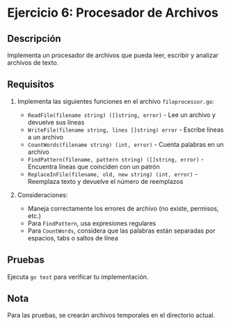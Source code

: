 # Ejercicio 6: Procesador de Archivos

## Descripción
Implementa un procesador de archivos que pueda leer, escribir y analizar archivos de texto.

## Requisitos
1. Implementa las siguientes funciones en el archivo `fileprocessor.go`:
   - `ReadFile(filename string) ([]string, error)` - Lee un archivo y devuelve sus líneas
   - `WriteFile(filename string, lines []string) error` - Escribe líneas a un archivo
   - `CountWords(filename string) (int, error)` - Cuenta palabras en un archivo
   - `FindPattern(filename, pattern string) ([]string, error)` - Encuentra líneas que coinciden con un patrón
   - `ReplaceInFile(filename, old, new string) (int, error)` - Reemplaza texto y devuelve el número de reemplazos

2. Consideraciones:
   - Maneja correctamente los errores de archivo (no existe, permisos, etc.)
   - Para `FindPattern`, usa expresiones regulares
   - Para `CountWords`, considera que las palabras están separadas por espacios, tabs o saltos de línea

## Pruebas
Ejecuta `go test` para verificar tu implementación.

## Nota
Para las pruebas, se crearán archivos temporales en el directorio actual.